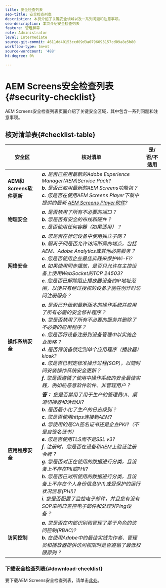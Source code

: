 ```yaml
---
title: 安全检查列表
seo-title: 安全检查列表
description: 本页介绍了关键安全领域以及一系列问题和注意事项。
seo-description: 本页介绍安全检查列表
feature: 管理屏幕
role: Administrator
level: Intermediate
source-git-commit: 4611dd40153ccd09d3a0796093157cd09a8e5b80
workflow-type: tm+mt
source-wordcount: '488'
ht-degree: 0%

---
```



# AEM Screens安全检查列表{#security-checklist}

AEM Screens安全检查列表页面介绍了关键安全区域，其中包含一系列问题和注意事项。

## 核对清单表{#checklist-table}

| **安全区** | **核对清单** | **是/否/不适用** |
|---|---|---|
| **AEM和Screens软件更新** | ***a.*** *是否已应用最新的Adobe Experience Manager(AEM)Service Pack?* <br>***b.***  *是否已应用最新的AEM Screens功能包？* <br>***c.*** *您是否在使用AEM Screens Player下载中提供的最新 [AEM Screens Player软件](https://download.macromedia.com/screens/)?* |
| **物理安全** | ***a.*** *是否禁用了所有不必要的端口？* <br>***b.***  *您是否有安全的布线和硬件？* <br>***c.*** *是否使用任何容器（如果适用）？* |
| **网络安全** | ***a.*** *您是否在标记设备中使用独立子网？* <br>***b.***  *隔离子网是否允许访问所需的端点，包括AEM、Adobe Analytics或其他必需服务？* <br>***c.*** *您是否使用企业最佳实践来保护Wi-Fi?* <br>***d.*** *如果使用同步播放，是否只允许在主控设备上使用WebSocket的TCP 24503?* <br>***e.*** *您是否已解除阻止播放器设备的IP地址范围，以便只有经过授权的设备才能在创作时访问注册服务？* |
| **操作系统安全** | ***a.*** *是否已升级到最新版本的操作系统并应用了所有必需的安全修补程序？* <br>***b.*** *您是否禁用了所有不必要的服务并删除了不必要的应用程序？* <br>***c.*** *您是否将设备注册到设备管理中以实施企业策略？* <br>***d.*** *是否将设备锁定到单个应用程序（播放器）kiosk?* <br>***e.*** *您是否已制定标准操作过程(SOP)，以随时间安装操作系统安全更新？*<br>***f.*** *您是否遵循了使用中操作系统的安全最佳实践，例如防恶意软件软件、非管理用户？* |
| **应用程序安全** | ***答：*** *您是否禁用了用于生产的管理员UI、渠道切换器和活动UI?* <br>***b.*** *是否最小化了生产的日志级别？* <br>***c.*** *您是否使用https连接到AEM?* <br>***d.*** *您使用的是CA签名证书还是企业PKI?（不是自签名证书）*<br>***e.*** *您是否使用TLS而不是SSL v3?*<br>***f.*** *注册时，您是否在设备和AEM上验证注册令牌？*<br> ***g.*** *您是否对正在使用的数据进行分类，且设备上不存在PII或PHI?*<br> ***h.*** *您是否已对所使用的数据进行分类，且设备上不存在个人身份信息(PII)或受保护的运行状况信息(PHI)?*<br> ***i.*** *您是否配置了监控电子邮件，并且您有没有SOP来响应监控电子邮件和处理非Ping设备？* |
| **访问控制** | ***a.*** *您是否在内部识别和管理了基于角色的访问控制(RBAC)?* <br>***b.*** *在使用Adobe中的最佳实践为作者、管理员和播放器提供访问权限时是否遵循了最低权限原则？* |

### 下载安全检查列表{#download-checklist}

要下载AEM Screens安全检查列表，请单击[此处](/help/user-guide/assets/AEMScreens-SecurityChecklist.pdf)。